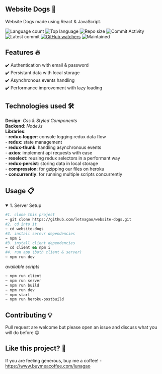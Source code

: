 ## Website Dogs 🎯
Website Dogs made using React & JavaScript.

![Language count](https://img.shields.io/github/languages/count/letnagao/website-dogs?color=green)
![Top language](https://img.shields.io/github/languages/top/letnagao/website-dogs?color=ff69b4)
![Repo size](https://img.shields.io/github/repo-size/letnagao/website-dogs?color=yellow)
![Commit Activity](https://img.shields.io/github/commit-activity/y/letnagao/website-dogs?color=blue)
![Latest commit](https://img.shields.io/github/last-commit/letnagao/website-dogs?color=red)
[![GitHub watchers](https://img.shields.io/github/watchers/letnagao/website-dogs?logo=GitHub)](https://github.com/letnagao/website-dogs/watchers)
![Maintained](https://img.shields.io/maintenance/yes/9999)

## Features 🔥
✔️ Authentication with email & password <br />
✔️ Persistant data with local storage <br />
✔️ Asynchronous events handling <br />
✔️ Performance improvement with lazy loading <br />

## Technologies used 🛠️
**Design**: *Css & Styled Components*<br />
**Backend**: *NodeJs* <br />
**Libraries**: <br />
    - **redux-logger**: console logging redux data flow <br />
    - **redux**: state management <br />
    - **redux-thunk**: handling asynchronous events <br />
    - **axios**: implement api requests with ease <br />
    - **reselect**: reusing redux selectors in a performant way <br />
    - **redux-persist**: storing data in local storage <br />
    - **compression**: for gzipping our files on heroku <br />
    - **concurrently**: for running multiple scripts concurrently <br />

## Usage 📋
<details open>
<summary>1. Server Setup</summary>

```bash
#1. clone this project
~ git clone https://github.com/letnagao/website-dogs.git
#2. cd into it
~ cd website-dogs
#3. install serevr dependencies
~ npm i
#3. install client dependencies
~ cd client && npm i
#4. run app (both client & server)
~ npm run dev
```
*available scripts*
```bash
~ npm run client
~ npm run server
~ npm run build
~ npm run dev
~ npm start
~ npm run heroku-postbuild
```
</details>

## Contributing 💡
Pull request are welcome but please open an issue and discuss what you will do before 😊

## Like this project? 💖

If you are feeling generous, buy me a coffee! - https://www.buymeacoffee.com/lunagao

